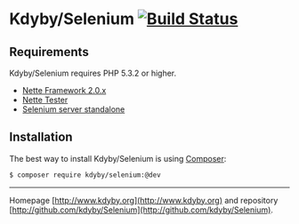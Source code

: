 Kdyby/Selenium [![Build Status](https://secure.travis-ci.org/Kdyby/Selenium.png?branch=master)](http://travis-ci.org/Kdyby/Selenium)
===========================


Requirements
------------

Kdyby/Selenium requires PHP 5.3.2 or higher.

- [Nette Framework 2.0.x](https://github.com/nette/nette)
- [Nette Tester](https://github.com/nette/tester)
- [Selenium server standalone](https://code.google.com/p/selenium/downloads/list?can=2&q=)


Installation
------------

The best way to install Kdyby/Selenium is using  [Composer](http://getcomposer.org/):

```sh
$ composer require kdyby/selenium:@dev
```


-----

Homepage [http://www.kdyby.org](http://www.kdyby.org) and repository [http://github.com/kdyby/Selenium](http://github.com/kdyby/Selenium).
